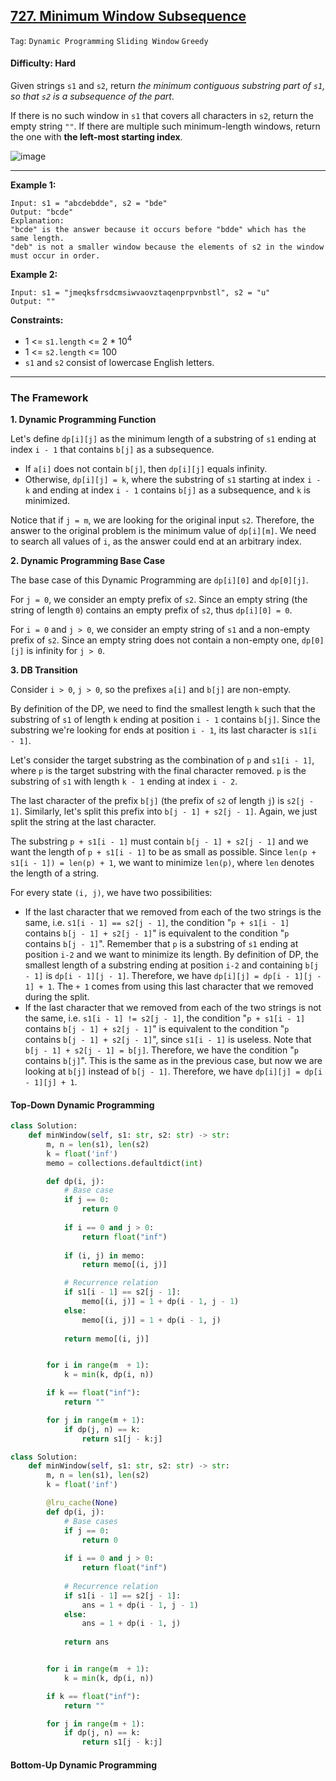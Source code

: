 ## [727. Minimum Window Subsequence](https://leetcode.com/problems/minimum-window-subsequence/)

```Tag```: ```Dynamic Programming``` ```Sliding Window``` ```Greedy```

#### Difficulty: Hard

Given strings ```s1``` and ```s2```, return _the minimum contiguous substring part of ```s1```, so that ```s2``` is a subsequence of the part_.

If there is no such window in ```s1``` that covers all characters in ```s2```, return the empty string ```""```. If there are multiple such minimum-length windows, return the one with __the left-most starting index__.

![image](https://user-images.githubusercontent.com/35042430/233907015-a7a3df6c-7837-4634-ac65-ce2901730a9e.png)

---

__Example 1:__
```
Input: s1 = "abcdebdde", s2 = "bde"
Output: "bcde"
Explanation: 
"bcde" is the answer because it occurs before "bdde" which has the same length.
"deb" is not a smaller window because the elements of s2 in the window must occur in order.
```

__Example 2:__
```
Input: s1 = "jmeqksfrsdcmsiwvaovztaqenprpvnbstl", s2 = "u"
Output: ""
```

__Constraints:__

- 1 <= ```s1.length``` <= 2 * 10<sup>4</sup>
- 1 <= ```s2.length``` <= 100
- ```s1``` and ```s2``` consist of lowercase English letters.

---

### The Framework

__1. Dynamic Programming Function__

Let's define ```dp[i][j]``` as the minimum length of a substring of ```s1``` ending at index ```i - 1``` that contains ```b[j]``` as a subsequence.

- If ```a[i]``` does not contain ```b[j]```, then ```dp[i][j]``` equals infinity.
- Otherwise, ```dp[i][j] = k```, where the substring of ```s1``` starting at index ```i - k``` and ending at index ```i - 1``` contains ```b[j]``` as a subsequence, and ```k``` is minimized.

Notice that if ```j = m```, we are looking for the original input ```s2```. Therefore, the answer to the original problem is the minimum value of ```dp[i][m]```. We need to search all values of ```i```, as the answer could end at an arbitrary index.

__2. Dynamic Programming Base Case__

The base case of this Dynamic Programming are ```dp[i][0]``` and ```dp[0][j]```.

For ```j = 0```, we consider an empty prefix of ```s2```. Since an empty string (the string of length ```0```) contains an empty prefix of ```s2```, thus ```dp[i][0] = 0```.

For ```i = 0``` and ```j > 0```, we consider an empty string of ```s1``` and a non-empty prefix of ```s2```. Since an empty string does not contain a non-empty one, ```dp[0][j]``` is infinity for ```j > 0```.

__3. DB Transition__

Consider ```i > 0```, ```j > 0```, so the prefixes ```a[i]``` and ```b[j]``` are non-empty. 

By definition of the DP, we need to find the smallest length ```k``` such that the substring of ```s1``` of length ```k``` ending at position ```i - 1``` contains ```b[j]```. Since the substring we're looking for ends at position ```i - 1```, its last character is ```s1[i - 1]```.

Let's consider the target substring as the combination of ```p``` and ```s1[i - 1]```, where ```p``` is the target substring with the final character removed. ```p``` is the substring of ```s1``` with length ```k - 1``` ending at index ```i - 2```.

The last character of the prefix ```b[j]``` (the prefix of ```s2``` of length ```j```) is ```s2[j - 1]```. Similarly, let's split this prefix into ```b[j - 1] + s2[j - 1]```. Again, we just split the string at the last character.

The substring ```p + s1[i - 1]``` must contain ```b[j - 1] + s2[j - 1]``` and we want the length of ```p + s1[i - 1]``` to be as small as possible. Since ```len(p + s1[i - 1]) = len(p) + 1```, we want to minimize ```len(p)```, where ```len``` denotes the length of a string.

For every state ```(i, j)```, we have two possibilities:

- If the last character that we removed from each of the two strings is the same, i.e. ```s1[i - 1] == s2[j - 1]```, the condition "```p + s1[i - 1]``` contains ```b[j - 1] + s2[j - 1]```" is equivalent to the condition "```p``` contains ```b[j - 1]```". Remember that ```p``` is a substring of ```s1``` ending at position ```i-2``` and we want to minimize its length. By definition of DP, the smallest length of a substring ending at position ```i-2``` and containing ```b[j - 1]``` is ```dp[i - 1][j - 1]```. Therefore, we have ```dp[i][j] = dp[i - 1][j - 1] + 1```. The ```+ 1``` comes from using this last character that we removed during the split.
- If the last character that we removed from each of the two strings is not the same, i.e. ```s1[i - 1] != s2[j - 1]```, the condition "```p + s1[i - 1]``` contains ```b[j - 1] + s2[j - 1]```" is equivalent to the condition "```p``` contains ```b[j - 1] + s2[j - 1]```", since ```s1[i - 1]``` is useless. Note that ```b[j - 1] + s2[j - 1] = b[j]```. Therefore, we have the condition "```p``` contains ```b[j]```". This is the same as in the previous case, but now we are looking at ```b[j]``` instead of ```b[j - 1]```. Therefore, we have ```dp[i][j] = dp[i - 1][j] + 1```.

#### Top-Down Dynamic Programming

```Python
class Solution:
    def minWindow(self, s1: str, s2: str) -> str:
        m, n = len(s1), len(s2)
        k = float('inf')
        memo = collections.defaultdict(int)

        def dp(i, j):
            # Base case
            if j == 0:
                return 0
            
            if i == 0 and j > 0:
                return float("inf")
            
            if (i, j) in memo:
                return memo[(i, j)]

            # Recurrence relation
            if s1[i - 1] == s2[j - 1]:
                memo[(i, j)] = 1 + dp(i - 1, j - 1)
            else:
                memo[(i, j)] = 1 + dp(i - 1, j)
            
            return memo[(i, j)]


        for i in range(m  + 1):
            k = min(k, dp(i, n))

        if k == float("inf"):
            return ""

        for j in range(m + 1):
            if dp(j, n) == k:
                return s1[j - k:j]
```

```Python
class Solution:
    def minWindow(self, s1: str, s2: str) -> str:
        m, n = len(s1), len(s2)
        k = float('inf')

        @lru_cache(None)
        def dp(i, j):
            # Base cases
            if j == 0:
                return 0
            
            if i == 0 and j > 0:
                return float("inf")
            
            # Recurrence relation
            if s1[i - 1] == s2[j - 1]:
                ans = 1 + dp(i - 1, j - 1)
            else:
                ans = 1 + dp(i - 1, j)
            
            return ans


        for i in range(m  + 1):
            k = min(k, dp(i, n))

        if k == float("inf"):
            return ""

        for j in range(m + 1):
            if dp(j, n) == k:
                return s1[j - k:j]
```

#### Bottom-Up Dynamic Programming

```Python

```
